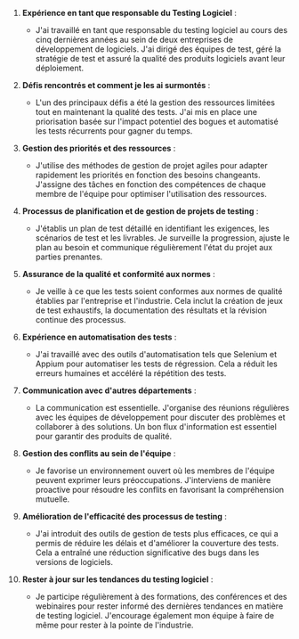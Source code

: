 1. **Expérience en tant que responsable du Testing Logiciel** :
   - J'ai travaillé en tant que responsable du testing logiciel au cours des cinq dernières années au sein de deux entreprises de développement de logiciels. J'ai dirigé des équipes de test, géré la stratégie de test et assuré la qualité des produits logiciels avant leur déploiement.

2. **Défis rencontrés et comment je les ai surmontés** :
   - L'un des principaux défis a été la gestion des ressources limitées tout en maintenant la qualité des tests. J'ai mis en place une priorisation basée sur l'impact potentiel des bogues et automatisé les tests récurrents pour gagner du temps.

3. **Gestion des priorités et des ressources** :
   - J'utilise des méthodes de gestion de projet agiles pour adapter rapidement les priorités en fonction des besoins changeants. J'assigne des tâches en fonction des compétences de chaque membre de l'équipe pour optimiser l'utilisation des ressources.

4. **Processus de planification et de gestion de projets de testing** :
   - J'établis un plan de test détaillé en identifiant les exigences, les scénarios de test et les livrables. Je surveille la progression, ajuste le plan au besoin et communique régulièrement l'état du projet aux parties prenantes.

5. **Assurance de la qualité et conformité aux normes** :
   - Je veille à ce que les tests soient conformes aux normes de qualité établies par l'entreprise et l'industrie. Cela inclut la création de jeux de test exhaustifs, la documentation des résultats et la révision continue des processus.

6. **Expérience en automatisation des tests** :
   - J'ai travaillé avec des outils d'automatisation tels que Selenium et Appium pour automatiser les tests de régression. Cela a réduit les erreurs humaines et accéléré la répétition des tests.

7. **Communication avec d'autres départements** :
   - La communication est essentielle. J'organise des réunions régulières avec les équipes de développement pour discuter des problèmes et collaborer à des solutions. Un bon flux d'information est essentiel pour garantir des produits de qualité.

8. **Gestion des conflits au sein de l'équipe** :
   - Je favorise un environnement ouvert où les membres de l'équipe peuvent exprimer leurs préoccupations. J'interviens de manière proactive pour résoudre les conflits en favorisant la compréhension mutuelle.

9. **Amélioration de l'efficacité des processus de testing** :
   - J'ai introduit des outils de gestion de tests plus efficaces, ce qui a permis de réduire les délais et d'améliorer la couverture des tests. Cela a entraîné une réduction significative des bugs dans les versions de logiciels.

10. **Rester à jour sur les tendances du testing logiciel** :
    - Je participe régulièrement à des formations, des conférences et des webinaires pour rester informé des dernières tendances en matière de testing logiciel. J'encourage également mon équipe à faire de même pour rester à la pointe de l'industrie.
